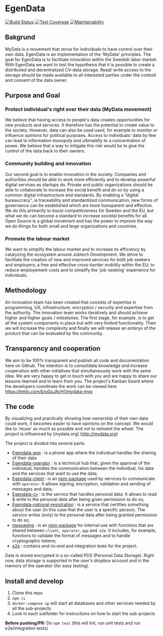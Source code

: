 # EgenData

[![Build Status](https://travis-ci.com/JobtechSwe/mydata.svg?branch=master)](https://travis-ci.com/JobtechSwe/mydata)
[![Test Coverage](https://api.codeclimate.com/v1/badges/58e30cd7d55d0c0bed1a/test_coverage)](https://codeclimate.com/github/JobtechSwe/mydata/test_coverage)
[![Maintainability](https://api.codeclimate.com/v1/badges/58e30cd7d55d0c0bed1a/maintainability)](https://codeclimate.com/github/JobtechSwe/mydata/maintainability)

## Bakgrund

MyData is a movement that strive for individuals to have control over their own data. EgenData is an implementation of the 'MyData' principles. The goal for EgenData is to facilitate innovation within the Swedish labor market. With EgenData we want to test the hypothesis that it is possible to create a distributed and decentralized CV-data storage. Read/ write access to the storage  should be made available to all interested parties under the controll and consent of the data owner.

## Purpose and Goal

### Protect individual's right over their data (MyData movement)

We believe that having access to people's data creates opportunities for new products and services. It therefore has the potential to create value to the society. However, data can also be used used, for example to monitor or influence opinions for political purposes. Access to individuals' data by few can lead to information monopoly and ultimatelly to a concentration of power. We believe that a way to mitigate this risk would be to give the control of the data back to their owners.


### Community building and innovation

Our second goal is to enable innovation in the society. Companies and authorities should be able to work more efficiently and to develop powerful digital services as startups do. Private and public organizations should be able to collaborate to increase the social benefit and do so by using a common digital infrastructure and standards. By enabling a “digital bureaucracy”, ie traceability and standardized communication, new forms of governance can be established which are more transparent and effective. We do this primarilly to boost competitiveness for Sweden and the EU, but what we do can become a standard to increase societal benefits for all. Open Source is a global movement and has the power to improve the way we do things for both small and large organizations and countries.

### Promote the labour market

We want to simplify the labour market and to increase its efficiency by catalyzing the ecosystem around Jobtech Development. We strive to facilitate the creation of new and improved services for both job seekers and employers; a free and effective cross-border mobility within the EU; to reduce employement costs and to simplify the 'job-seeking' experience for individuals.

## Methodology

An innovation team has been created that consists of expertise in programming, UX, infrastructure, encryption / security and expertise from the authority. The innovation team works iteratively and should achieve higher and higher goals / milestones. The first stage, for example, is to get all the system components in place but with very limited functionality. Then we will increase the complexity and finally we will release an embryo of the product that can be evaluated by the community.

## Transparency and cooperation

We aim to be 100% transparent and publish all code and documentation here on Github. The intention is to consolidate knowledge and increase cooperation with other initiatives that simultaneously work with the same idea. We are very happy to get in touch with you and are happy to share our lessons-learned and to learn from you. The project's Kanban board where the developers coordinate the work can be viewed here https://trello.com/b/uGsJAcH1/mydata-mvp

## The code

By visualizing and practically showing how ownership of their own data could work, it becomes easier to have opinions on the concept. We would like to 'reuse' as much as possible and not to reinvent the wheel. The project is influenced by [mydata.org] (http://mydata.org)

The project is divided into several parts:

- [Egendata-app](https://github.com/egendata/app) : is a phone app where the individual handles the sharing of their data
- [Egendata-operator](https://github.com/egendata/operator) : is a technical hub that, given the approval of the individual, handles the communication between the individual, his data and the services that want to use the data;
- [Egendata-client](https://github.com/egendata/client) : is an [npm-package](https://www.npmjs.com/package/@egendata/client) used by services to communicate with `operator`. It allows signing, encryption, validation and sending of messages and data;
- [Egendata-cv](https://github.com/egendata/example-cv) : is the service that handles personal data. It allows to read & write to the personal data after being given permission to do so;
- [Egendata-national-registration](https://github.com/egendata/example-national-registration) : is a service that certifies something about the user (in this case that the user is a specific person). The service writes (only) to the personal data after being granted permission to do so;
- [messaging](https://github.com/egendata/messaging) : is an [npm-package](https://www.npmjs.com/package/@egendata/messaging) for internal use with functions that are shared between `client`,` operator`, `app` and` e2e`. It includes, for example, functions to validate the format of messages and to handle cryptographic tokens;
- [e2e](https://github.com/egendata/e2e) : contains end-to-end and integration tests for the project.

Data is stored encrypted in a so-called PDS (Personal Data Storage). Right now, data storage is supported in the user's dropbox account and in the memory of the operator (for easy testing).

## Install and develop

1. Clone this repo
2. `npm ci`
3. `docker-compose up` will start all databases and other services needed by all the sub-projects
4. Look in each subfolder for instructions on how to start the sub-projects

**Before pushing/PR:**
Do `npm test` (this will lint, run unit tests and run e2e/integration tests)
